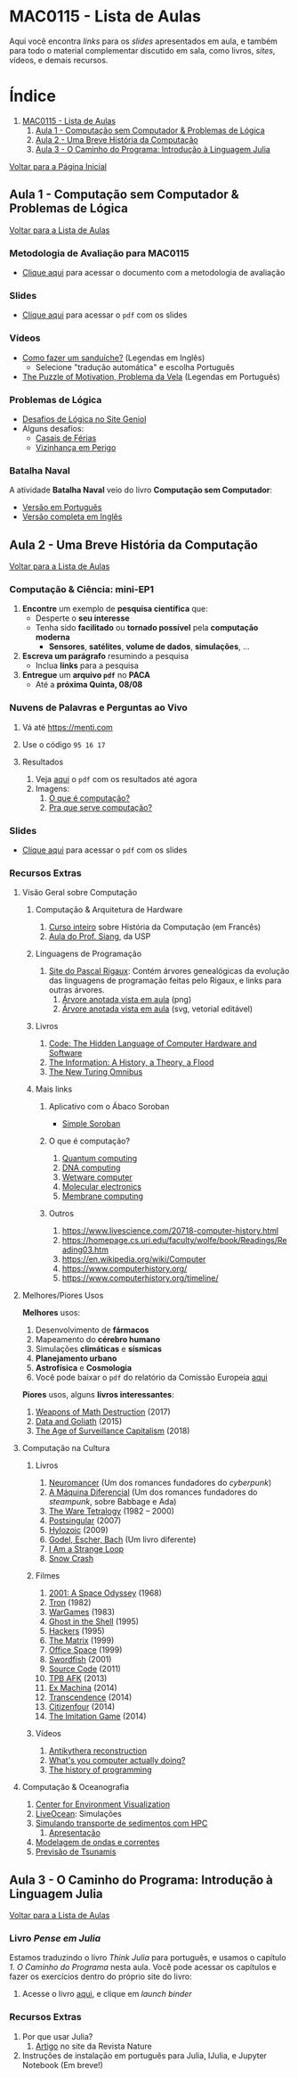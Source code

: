 

<a id="orgcfaed48"></a>

# MAC0115 - Lista de Aulas

Aqui você encontra *links* para os *slides* apresentados em aula, e também para todo
o material complementar discutido em sala,  como livros, *sites*, vídeos, e demais
recursos.


# &Iacute;ndice

1.  [MAC0115 - Lista de Aulas](#orgcfaed48)
    1.  [Aula 1 - Computação sem Computador & Problemas de Lógica](#orgb1adcac)
    2.  [Aula 2 - Uma Breve História da Computação](#org052b3bf)
    3.  [Aula 3 - O Caminho do Programa: Introdução à Linguagem Julia](#org9213392)

[Voltar para a Página Inicial](index.html)


<a id="orgb1adcac"></a>

## Aula 1 - Computação sem Computador & Problemas de Lógica

[Voltar para a Lista de Aulas](#orgcfaed48)


### Metodologia de Avaliação para MAC0115

-   [Clique aqui](./pdf/MAC0115.pdf) para acessar o documento com a metodologia de avaliação


### Slides

-   [Clique aqui](./pdf/aula_1.pdf) para acessar o `pdf` com os slides


### Vídeos

-   [Como fazer um sanduíche?](https://www.youtube.com/watch?v=FN2RM-CHkuI) (Legendas em Inglês)
    -   Selecione "tradução automática" e escolha Português
-   [The Puzzle of Motivation, Problema da Vela](https://www.youtube.com/watch?v=rrkrvAUbU9Y) (Legendas em Português)


### Problemas de Lógica

-   [Desafios de Lógica no Site Geniol](https://www.geniol.com.br/logica/desafios/)
-   Alguns desafios:
    -   [Casais de Férias](https://www.geniol.com.br/logica/desafios/casais-de-ferias/)
    -   [Vizinhança em Perigo](https://www.geniol.com.br/logica/desafios/vizinhanca-em-perigo/)


### Batalha Naval

A atividade **Batalha Naval** veio do livro **Computação sem Computador**:

-   [Versão em Português](https://classic.csunplugged.org/wp-content/uploads/2014/12/CSUnpluggedTeachers-portuguese-brazil-feb-2011.pdf)
-   [Versão completa em Inglês](https://classic.csunplugged.org/wp-content/uploads/2015/03/CSUnplugged_OS_2015_v3.1.pdf)


<a id="org052b3bf"></a>

## Aula 2 - Uma Breve História da Computação

[Voltar para a Lista de Aulas](#orgcfaed48)


### Computação & Ciência: mini-EP1

1.  **Encontre** um exemplo de **pesquisa científica** que:
    -   Desperte o **seu interesse**
    -   Tenha sido **facilitado** ou **tornado possível** pela **computação moderna**
        -   **Sensores**, **satélites**, **volume de dados**, **simulações**, &hellip;
2.  **Escreva um parágrafo** resumindo a pesquisa
    -   Inclua **links** para a pesquisa
3.  **Entregue** um **arquivo `pdf`** no **PACA**
    -   Até a **próxima Quinta, 08/08**


### Nuvens de Palavras e Perguntas ao Vivo

1.  Vá até <https://menti.com>
2.  Use o código `95 16 17`

1.  Resultados

    1.  Veja [aqui](./pdf/breve_historia_computação_nuvem_palavras.pdf) o `pdf` com os resultados até agora
    2.  Imagens:
        1.  [O que é computação?](./img/1-o-que-e-computacao_nuvem.jpg)
        2.  [Pra que serve computação?](./img/2-pra-que-serve-computacao_nuvem.jpg)


### Slides

-   [Clique aqui](./pdf/breve_historia_computação.pdf) para acessar o `pdf` com os slides


### Recursos Extras

1.  Visão Geral sobre Computação

    1.  Computação & Arquitetura de Hardware

        1.  [Curso inteiro](http://lig-membres.imag.fr/krakowia/Files/Enseignement/Histoire-Informatique/Cours/index.html) sobre História da Computação (em Francês)
        2.  [Aula do Prof. Siang](https://www.ime.usp.br/~song/mac344/slides02-evolution.pdf), da USP

    2.  Linguagens de Programação

        1.  [Site do Pascal Rigaux](http://rigaux.org/language-study/diagram.html): Contém árvores genealógicas da evolução das linguagens
            de programação feitas pelo Rigaux, e links para outras árvores.
            1.  [Árvore anotada vista em aula](./img/programming_language_tree.png) (png)
            2.  [Árvore anotada vista em aula](./img/programming_language_tree.svg) (svg, vetorial editável)

    3.  Livros

        1.  [Code: The Hidden Language of Computer Hardware and Software](https://en.wikipedia.org/wiki/Code:_The_Hidden_Language_of_Computer_Hardware_and_Software)
        2.  [The Information: A History, a Theory, a Flood](https://en.wikipedia.org/wiki/The_Information:_A_History,_a_Theory,_a_Flood)
        3.  [The New Turing Omnibus](https://www.amazon.com/New-Turing-Omnibus-Sixty-Six-Excursions/dp/0805071660)

    4.  Mais links

        1.  Aplicativo com o Ábaco Soroban

            -   [Simple Soroban](https://play.google.com/store/apps/details?id=br.net.btco.soroban&hl=en_US)

        2.  O que é computação?

            1.  [Quantum computing](https://en.wikipedia.org/wiki/Quantum_computing)
            2.  [DNA computing](https://en.wikipedia.org/wiki/DNA_computing)
            3.  [Wetware computer](https://en.wikipedia.org/wiki/Wetware_computer)
            4.  [Molecular electronics](https://en.wikipedia.org/wiki/Molecular_electronics)
            5.  [Membrane computing](https://en.wikipedia.org/wiki/Membrane_computing)

        3.  Outros

            1.  <https://www.livescience.com/20718-computer-history.html>
            2.  <https://homepage.cs.uri.edu/faculty/wolfe/book/Readings/Reading03.htm>
            3.  <https://en.wikipedia.org/wiki/Computer>
            4.  <https://www.computerhistory.org/>
            5.  <https://www.computerhistory.org/timeline/>

2.  Melhores/Piores Usos

    **Melhores** usos:

    1.  Desenvolvimento de **fármacos**
    2.  Mapeamento do **cérebro humano**
    3.  Simulações **climáticas** e **sísmicas**
    4.  **Planejamento urbano**
    5.  **Astrofísica** e **Cosmologia**
    6.  Você pode baixar o `pdf` do relatório da Comissão Europeia [aqui](http://ec.europa.eu/newsroom/dae/document.cfm?doc_id=49301)

    **Piores** usos, alguns **livros interessantes**:

    1.  [Weapons of Math Destruction](https://weaponsofmathdestructionbook.com/) (2017)
    2.  [Data and Goliath](https://www.schneier.com/books/data_and_goliath/) (2015)
    3.  [The Age of Surveillance Capitalism](https://www.goodreads.com/book/show/26195941-the-age-of-surveillance-capitalism) (2018)

3.  Computação na Cultura

    1.  Livros

        1.  [Neuromancer](https://pt.wikipedia.org/wiki/Neuromancer) (Um dos romances fundadores do *cyberpunk*)
        2.  [A Máquina Diferencial](https://pt.wikipedia.org/wiki/The_Difference_Engine) (Um dos romances fundadores do *steampunk*, sobre Babbage e Ada)
        3.  [The Ware Tetralogy](https://en.wikipedia.org/wiki/Ware_Tetralogy) (1982 &#x2013; 2000)
        4.  [Postsingular](https://en.wikipedia.org/wiki/Postsingular) (2007)
        5.  [Hylozoic](http://www.rudyrucker.com/hylozoic/) (2009)
        6.  [Godel, Escher, Bach](https://pt.wikipedia.org/wiki/Gödel,_Escher,_Bach) (Um livro diferente)
        7.  [I Am a Strange Loop](https://en.wikipedia.org/wiki/I_Am_a_Strange_Loop)
        8.  [Snow Crash](https://en.wikipedia.org/wiki/Snow_Crash)

    2.  Filmes

        1.  [2001: A Space Odyssey](https://en.wikipedia.org/wiki/2001:_A_Space_Odyssey_(film)) (1968)
        2.  [Tron](https://en.wikipedia.org/wiki/Tron) (1982)
        3.  [WarGames](https://en.wikipedia.org/wiki/WarGames) (1983)
        4.  [Ghost in the Shell](https://en.wikipedia.org/wiki/Ghost_in_the_Shell_(1995_film)) (1995)
        5.  [Hackers](https://en.wikipedia.org/wiki/Hackers_(film)) (1995)
        6.  [The Matrix](https://en.wikipedia.org/wiki/The_Matrix) (1999)
        7.  [Office Space](https://en.wikipedia.org/wiki/Office_Space) (1999)
        8.  [Swordfish](https://en.wikipedia.org/wiki/Swordfish_(film)) (2001)
        9.  [Source Code](https://en.wikipedia.org/wiki/Source_Code) (2011)
        10. [TPB AFK](https://www.youtube.com/watch?v=eTOKXCEwo_8) (2013)
        11. [Ex Machina](https://en.wikipedia.org/wiki/Ex_Machina_(film)) (2014)
        12. [Transcendence](https://en.wikipedia.org/wiki/Transcendence_(2014_film)) (2014)
        13. [Citizenfour](https://en.wikipedia.org/wiki/Citizenfour) (2014)
        14. [The Imitation Game](https://en.wikipedia.org/wiki/The_Imitation_Game) (2014)

    3.  Vídeos

        1.  [Antikythera reconstruction](https://www.youtube.com/playlist?list=PLZioPDnFPNsHnyxfygxA0to4RXv4_jDU2)
        2.  [What's you computer actually doing?](https://www.youtube.com/watch?v=Z5JC9Ve1sfI)
        3.  [The history of programming](https://www.youtube.com/watch?v=Tr9E_vzKRVo)

4.  Computação & Oceanografia

    1.  [Center for Environment Visualization](http://www.cev.washington.edu/index.html)
    2.  [LiveOcean](https://faculty.washington.edu/pmacc/LO/LiveOcean.html): Simulações
    3.  [Simulando transporte de sedimentos com HPC](http://www.ncsa.illinois.edu/news/story/the_fragile_balance_of_the_most_productive_ecosystems)
        1.  [Apresentação](https://bluewaters.ncsa.illinois.edu/liferay-content/document-library/18symposium-slides/cook.pdf)
    4.  [Modelagem de ondas e correntes](https://www.onepetro.org/conference-paper/ISOPE-I-02-281)
    5.  [Previsão de Tsunamis](https://agupubs.onlinelibrary.wiley.com/doi/full/10.1002/2014GL062577)


<a id="org9213392"></a>

## Aula 3 - O Caminho do Programa: Introdução à Linguagem Julia

[Voltar para a Lista de Aulas](#orgcfaed48)


### Livro *Pense em Julia*

Estamos traduzindo o livro *Think Julia* para  português, e usamos o capítulo *1. O
Caminho  do Programa*  nesta aula.  Você  pode acessar  os capítulos  e fazer  os
exercícios dentro do próprio site do livro:

1.  Acesse o livro [aqui](https://phrb.github.io/PenseJulia/), e clique em *launch binder*


### Recursos Extras

1.  Por que usar Julia?
    1.  [Artigo](https://www.nature.com/articles/d41586-019-02310-3?utm_source=twitter&utm_medium=social&utm_content=organic&utm_campaign=NGMT_2_JNC_Nature) no site da Revista Nature
2.  Instruções de instalação em português para Julia, IJulia, e Jupyter Notebook (Em breve!)
